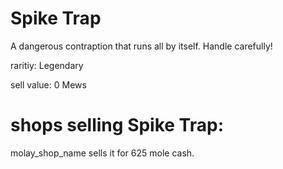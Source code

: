 # Spike Trap

A dangerous contraption that runs all by itself. Handle carefully!

raritiy: Legendary

sell value: 0 Mews

# shops selling Spike Trap:

molay_shop_name sells it for 625 mole cash.